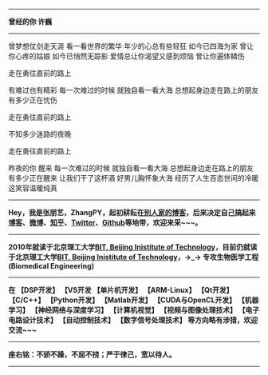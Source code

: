  -------
 **曾经的你 许巍**

  ---------------------------
 曾梦想仗剑走天涯 
 看一看世界的繁华 
 年少的心总有些轻狂 
 如今已四海为家 
 曾让你心疼的姑娘 
 如今已悄然无踪影 
 爱情总让你渴望又感到烦恼 
 曾让你遍体鳞伤 

 走在勇往直前的路上 

 有难过也有精彩 
 每一次难过的时候 
 就独自看一看大海 
 总想起身边走在路上的朋友 
 有多少正在忧伤 

 走在勇往直前的路上 
 
 不知多少迷路的夜晚 

 走在勇往直前的路上 

 昨夜的你 醒来 
 每一次难过的时候 
 就独自看一看大海 
 总想起身边走在路上的朋友 
 有多少正在醒来 
 让我们干了这杯酒 
 好男儿胸怀象大海 
 经历了人生百态世间的冷暖 
 这笑容温暖纯真

 
 -------



**Hey，我是张朋艺，ZhangPY，起初耕耘在[别人家的博客](http://blog.csdn.net/lg1259156776)，后来决定自己搞起来[博客](https://zhangpy.club)、[微博](weibo.com/iamhuty)、[知乎](https://www.zhihu.com/people/ZhangPYi)、[Twitter](https://twitter.com/ZhangPYi/)、[Github](http://github.com/ZhangPYi)等地带，欢迎来采~~~。**
 
-------

**2010年就读于北京理工大学[BIT, Beijing Inistitute of Technology](http://www.bit.edu.cn/)，目前仍就读于北京理工大学[BIT, Beijing Inistitute of Technology](http://www.bit.edu.cn/)，→_→ 专攻生物医学工程(Biomedical Engineering)**

-------

**在 【DSP开发】 【VS开发 【单片机开发】 【ARM-Linux】 【Qt开发】 【C/C++】 【Python开发】 【Matlab开发】 【CUDA与OpenCL开发】 【机器学习】 【神经网络与深度学习】 【计算机视觉】 【视频与图像处理技术】 【电子电路设计技术】 【自动控制技术】 【数字信号处理技术】 等方向略有涉猎，欢迎交流~~~**

-------

**座右铭：不骄不躁，不屈不挠；严于律己，宽以待人。**

-------
